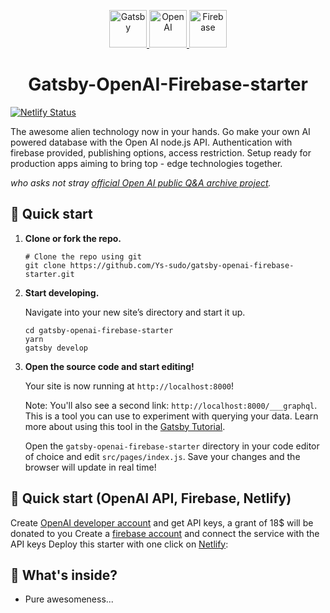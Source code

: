 <p align="center">
  <a href="https://gatsbyjs.com">
    <img alt="Gatsby" src="https://www.gatsbyjs.com/Gatsby-Monogram.svg" height="60" />
  </a>
  <a href="https://openai.com">
    <img alt="OpenAI" src="https://dwglogo.com/wp-content/uploads/2019/03/1600px-OpenAI_logo-1024x705.png" height="60" />
  </a>
  <a href="https://firebase.google.com">
    <img alt="Firebase" src="https://www.gstatic.com/mobilesdk/160503_mobilesdk/logo/2x/firebase_28dp.png" height="60" />
  </a>
</p>
<h1 align="center">
  Gatsby-OpenAI-Firebase-starter
</h1>

[![Netlify Status](https://api.netlify.com/api/v1/badges/44166e36-6e68-438a-b97a-6b3a7ca29ce4/deploy-status)](https://app.netlify.com/sites/open-q-and-ai/deploys)

The awesome alien technology now in your hands. Go make your own AI powered database with the Open AI node.js API. Authentication with firebase provided, publishing options, access restriction. Setup ready for production apps aiming to bring top - edge technologies together.   

_who asks not stray [official Open AI public Q&A archive project](https://open-q-and-ai.netlify.app/archives)._


## 🚀 Quick start

1.  **Clone or fork the repo.**
    ```shell
    # Clone the repo using git
    git clone https://github.com/Ys-sudo/gatsby-openai-firebase-starter.git
    ```
1.  **Start developing.**

    Navigate into your new site’s directory and start it up.

    ```shell
    cd gatsby-openai-firebase-starter
    yarn
    gatsby develop
    ```
1.  **Open the source code and start editing!**

    Your site is now running at `http://localhost:8000`!

    Note: You'll also see a second link: `http://localhost:8000/___graphql`. This is a tool you can use to experiment with querying your data. Learn more about using this tool in the [Gatsby Tutorial](https://www.gatsbyjs.com/docs/tutorial/part-4/#use-graphiql-to-explore-the-data-layer-and-write-graphql-queries).

    Open the `gatsby-openai-firebase-starter` directory in your code editor of choice and edit `src/pages/index.js`. Save your changes and the browser will update in real time!

## 🚀 Quick start (OpenAI API, Firebase, Netlify)
Create [OpenAI developer account](https://platform.openai.com/docs/introduction) and get API keys, a grant of 18$ will be donated to you
Create a [firebase account](https://firebase.google.com) and connect the service with the API keys
Deploy this starter with one click on [Netlify](https://app.netlify.com/):


## 🧐 What's inside?

- Pure awesomeness...
